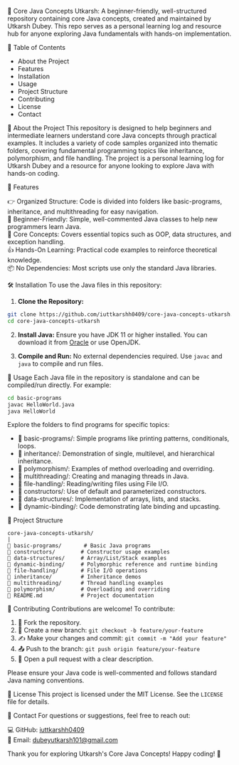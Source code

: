 🔧 Core Java Concepts Utkarsh:  A beginner-friendly, well-structured repository containing core Java concepts, created and maintained by Utkarsh Dubey. This repo serves as a personal learning log and resource hub for anyone exploring Java fundamentals with hands-on implementation.

📁 Table of Contents

- About the Project
- Features
- Installation
- Usage
- Project Structure
- Contributing
- License
- Contact

📖 About the Project This repository is designed to help beginners and intermediate learners understand core Java concepts through practical examples. It includes a variety of code samples organized into thematic folders, covering fundamental programming topics like inheritance, polymorphism, and file handling. The project is a personal learning log for Utkarsh Dubey and a resource for anyone looking to explore Java with hands-on coding.

🚀 Features

👉 Organized Structure: Code is divided into folders like basic-programs, inheritance, and multithreading for easy navigation.\
🌱 Beginner-Friendly: Simple, well-commented Java classes to help new programmers learn Java.\
🧠 Core Concepts: Covers essential topics such as OOP, data structures, and exception handling.\
👍 Hands-On Learning: Practical code examples to reinforce theoretical knowledge.\
📦 No Dependencies: Most scripts use only the standard Java libraries.

🛠️ Installation To use the Java files in this repository:

1. **Clone the Repository:**

```bash
git clone https://github.com/iuttkarshh0409/core-java-concepts-utkarsh.git
cd core-java-concepts-utkarsh
```

2. **Install Java:** Ensure you have JDK 11 or higher installed. You can download it from [Oracle](https://www.oracle.com/java/technologies/javase-downloads.html) or use OpenJDK.

3. **Compile and Run:** No external dependencies required. Use `javac` and `java` to compile and run files.

🔢 Usage Each Java file in the repository is standalone and can be compiled/run directly. For example:

```bash
cd basic-programs
javac HelloWorld.java
java HelloWorld
```

Explore the folders to find programs for specific topics:

- 📂 basic-programs/: Simple programs like printing patterns, conditionals, loops.
- 📂 inheritance/: Demonstration of single, multilevel, and hierarchical inheritance.
- 📂 polymorphism/: Examples of method overloading and overriding.
- 📂 multithreading/: Creating and managing threads in Java.
- 📂 file-handling/: Reading/writing files using File I/O.
- 📂 constructors/: Use of default and parameterized constructors.
- 📂 data-structures/: Implementation of arrays, lists, and stacks.
- 📂 dynamic-binding/: Code demonstrating late binding and upcasting.

📂 Project Structure

```
core-java-concepts-utkarsh/
|
📂 basic-programs/       # Basic Java programs
📂 constructors/        # Constructor usage examples
📂 data-structures/     # Array/List/Stack examples
📂 dynamic-binding/     # Polymorphic reference and runtime binding
📂 file-handling/       # File I/O operations
📂 inheritance/         # Inheritance demos
📂 multithreading/      # Thread handling examples
📂 polymorphism/        # Overloading and overriding
📅 README.md            # Project documentation
```

🤝 Contributing Contributions are welcome! To contribute:

1. 🤠 Fork the repository.
2. 🌳 Create a new branch: `git checkout -b feature/your-feature`
3. ✍️ Make your changes and commit: `git commit -m "Add your feature"`
4. 📤 Push to the branch: `git push origin feature/your-feature`
5. 📄 Open a pull request with a clear description.

Please ensure your Java code is well-commented and follows standard Java naming conventions.

📜 License This project is licensed under the MIT License. See the `LICENSE` file for details.

📨 Contact For questions or suggestions, feel free to reach out:

💻 GitHub: [iuttkarshh0409](https://github.com/iuttkarshh0409)\
📧 Email: [dubeyutkarsh101@gmail.com](mailto\:dubeyutkarsh101@gmail.com)

Thank you for exploring Utkarsh's Core Java Concepts! Happy coding! 🎉

